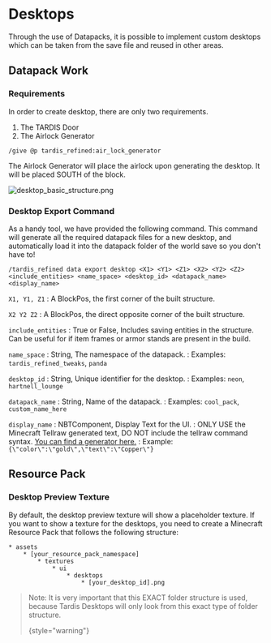 # Desktops

Through the use of Datapacks, it is possible to implement custom desktops which can be taken from the save file and reused in other areas.

## Datapack Work


### Requirements
In order to create desktop, there are only two requirements.

1. The TARDIS Door
2. The Airlock Generator

```
/give @p tardis_refined:air_lock_generator
```

The Airlock Generator will place the airlock upon generating the desktop. It will be placed SOUTH of the block.

![desktop_basic_structure.png](desktop_basic_structure.png)


### Desktop Export Command

As a handy tool, we have provided the following command. This command will generate all the required datapack files for a new desktop, and automatically load it into the datapack folder of the world save so you don't have to!

```
/tardis_refined data export desktop <X1> <Y1> <Z1> <X2> <Y2> <Z2> <include_entities> <name_space> <desktop_id> <datapack_name> <display_name>
```

``X1, Y1, Z1``
: A BlockPos, the first corner of the built structure.

``X2 Y2 Z2``
: A BlockPos, the direct opposite corner of the built structure.

``include_entities``
: True or False, Includes saving entities in the structure. Can be useful for if item frames or armor stands are present in the build.

``name_space``
: String, The namespace of the datapack.
: Examples: ``tardis_refined_tweaks``, ``panda``

``desktop_id``
: String, Unique identifier for the desktop.
: Examples: ``neon``, ``hartnell_lounge``

``datapack_name``
: String, Name of the datapack.
: Examples: ``cool_pack``, ``custom_name_here``

``display_name``
: NBTComponent, Display Text for the UI.
: ONLY USE the Minecraft Tellraw generated text, DO NOT include the tellraw command syntax. <a href="https://www.minecraftjson.com/">You can find a generator here.</a>
: Example: ``{\"color\":\"gold\",\"text\":\"Copper\"}``

## Resource Pack
### Desktop Preview Texture
By default, the desktop preview texture will show a placeholder texture. If you want to show a texture for the desktops, you need to create a Minecraft Resource Pack that follows the following structure:

```
* assets
    * [your_resource_pack_namespace]
        * textures
            * ui
                * desktops
                    * [your_desktop_id].png
```

>Note: It is very important that this EXACT folder structure is used, because Tardis Desktops will only look from this exact type of folder structure.
> 
> {style="warning"}